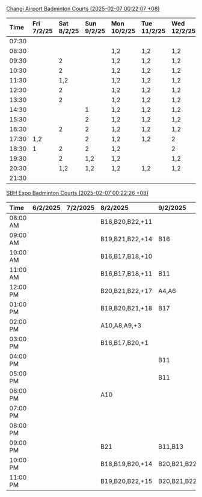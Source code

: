 [Changi Airport Badminton Courts (2025-02-07 00:22:07 +08)](https://www.carc.org.sg/FacilityBooking.aspx)

| Time   | Fri 7/2/25   | Sat 8/2/25   | Sun 9/2/25   | Mon 10/2/25   | Tue 11/2/25   | Wed 12/2/25   | Thu 13/2/25   |
|:-------|:-------------|:-------------|:-------------|:--------------|:--------------|:--------------|:--------------|
| 07:30  |              |              |              |               |               |               |               |
| 08:30  |              |              |              | 1,2           | 1,2           | 1,2           | 1,2           |
| 09:30  |              | 2            |              | 1,2           | 1,2           | 1,2           | 1,2           |
| 10:30  |              | 2            |              | 1,2           | 1,2           | 1,2           | 1,2           |
| 11:30  |              | 1,2          |              | 1,2           | 1,2           | 1,2           | 1,2           |
| 12:30  |              | 2            |              | 1,2           | 1,2           | 1,2           | 1,2           |
| 13:30  |              | 2            |              | 1,2           | 1,2           | 1,2           | 1,2           |
| 14:30  |              |              | 1            | 1,2           | 1,2           | 1,2           | 1,2           |
| 15:30  |              |              | 2            | 1,2           | 1,2           | 1,2           | 1,2           |
| 16:30  |              | 2            | 2            | 1,2           | 1,2           | 1,2           | 1,2           |
| 17:30  | 1,2          |              | 2            | 1,2           | 1,2           | 2             | 1,2           |
| 18:30  | 1            | 2            | 2            | 1,2           |               | 2             | 2             |
| 19:30  |              | 2            | 1,2          | 1,2           |               | 1,2           | 2             |
| 20:30  |              | 1,2          | 1,2          | 1,2           | 1,2           | 1,2           | 1,2           |
| 21:30  |              |              |              |               |               |               |               |

[SBH Expo Badminton Courts (2025-02-07 00:22:26 +08)](https://singaporebadmintonhall.getomnify.com/widgets/O3MRKGBH359GA55KHMG1RD)

| Time     | 6/2/2025   | 7/2/2025   | 8/2/2025        | 9/2/2025        | 10/2/2025       | 11/2/2025      | 12/2/2025      |
|:---------|:-----------|:-----------|:----------------|:----------------|:----------------|:---------------|:---------------|
| 08:00 AM |            |            | B18,B20,B22,+11 |                 | B20,B21,B22,+5  | B19,B21,B22,+9 | B19,B21,B22,+9 |
| 09:00 AM |            |            | B19,B21,B22,+14 | B16             |                 | B19,B21,B22,+9 | B19,B21,B22,+9 |
| 10:00 AM |            |            | B16,B17,B18,+10 |                 |                 | B19,B21,B22,+6 | B19,B21,B22,+5 |
| 11:00 AM |            |            | B16,B17,B18,+11 | B11             |                 | B20,B21,B22,+5 | B19,B21,B22,+6 |
| 12:00 PM |            |            | B20,B21,B22,+17 | A4,A6           |                 | B19,B21,B22,+9 | B19,B21,B22,+9 |
| 01:00 PM |            |            | B19,B20,B21,+18 | B17             | A5,A7,A8,+3     | B19,B21,B22,+9 | B19,B21,B22,+9 |
| 02:00 PM |            |            | A10,A8,A9,+3    |                 |                 | B19,B21,B22,+6 | B19,B21,B22,+8 |
| 03:00 PM |            |            | B16,B17,B20,+1  |                 |                 | B12            | B19,B20,B21,+5 |
| 04:00 PM |            |            |                 | B11             |                 |                | B13,B16,B21,+2 |
| 05:00 PM |            |            |                 | B11             |                 | B12,B13,B14    |                |
| 06:00 PM |            |            | A10             |                 |                 |                |                |
| 07:00 PM |            |            |                 |                 |                 |                |                |
| 08:00 PM |            |            |                 |                 | B17,B20,B21,+4  |                |                |
| 09:00 PM |            |            | B21             | B11,B13         | B17,B20,B21,+12 |                |                |
| 10:00 PM |            |            | B18,B19,B20,+14 | B20,B21,B22,+14 | A10,A8,A9,+7    |                |                |
| 11:00 PM |            |            | B19,B20,B22,+15 | B20,B21,B22,+15 | A10,A8,A9,+7    |                |                |
